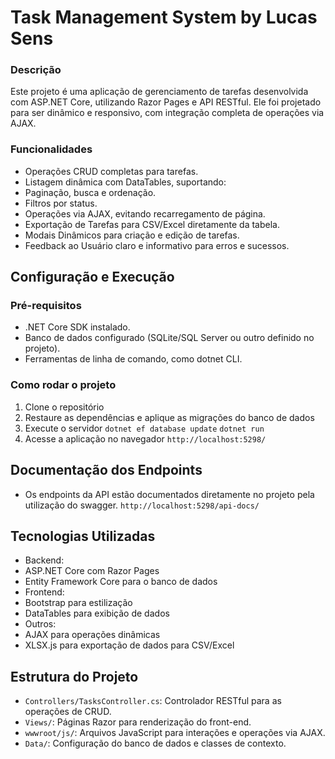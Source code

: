 # Task Management System by Lucas Sens
### Descrição
Este projeto é uma aplicação de gerenciamento de tarefas desenvolvida com ASP.NET Core, utilizando Razor Pages e API RESTful. Ele foi projetado para ser dinâmico e responsivo, com integração completa de operações via AJAX.

### Funcionalidades
- Operações CRUD completas para tarefas.
- Listagem dinâmica com DataTables, suportando:
- Paginação, busca e ordenação.
- Filtros por status.
- Operações via AJAX, evitando recarregamento de página.
- Exportação de Tarefas para CSV/Excel diretamente da tabela.
- Modais Dinâmicos para criação e edição de tarefas.
- Feedback ao Usuário claro e informativo para erros e sucessos.

## Configuração e Execução
### Pré-requisitos
- .NET Core SDK instalado.
- Banco de dados configurado (SQLite/SQL Server ou outro definido no projeto).
- Ferramentas de linha de comando, como dotnet CLI.

### Como rodar o projeto
1. Clone o repositório
2. Restaure as dependências e aplique as migrações do banco de dados
3. Execute o servidor
`dotnet ef database update`
`dotnet run`
4. Acesse a aplicação no navegador
`http://localhost:5298/`

## Documentação dos Endpoints
- Os endpoints da API estão documentados diretamente no projeto pela utilização do swagger.
`http://localhost:5298/api-docs/`

## Tecnologias Utilizadas
- Backend:
 - 	ASP.NET Core com Razor Pages
 - 	Entity Framework Core para o banco de dados
- Frontend:
 - 	Bootstrap para estilização
 - 	DataTables para exibição de dados
- Outros:
 - 	AJAX para operações dinâmicas
 - 	XLSX.js para exportação de dados para 	CSV/Excel

## Estrutura do Projeto
- `Controllers/TasksController.cs`: Controlador RESTful para as operações de CRUD.
- `Views/`: Páginas Razor para renderização do front-end.
- `wwwroot/js/`: Arquivos JavaScript para interações e operações via AJAX.
- `Data/`: Configuração do banco de dados e classes de contexto.
